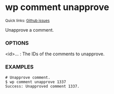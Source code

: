 # wp comment unapprove

<small>Quick links: <a href="https://github.com/issues?q=is%3Aopen+label%3Acommand%3Acomment-unapprove+sort%3Aupdated-desc+org%3Awp-cli">Github issues</a></small>

Unapprove a comment.

### OPTIONS

&lt;id&gt;...
: The IDs of the comments to unapprove.

### EXAMPLES

    # Unapprove comment.
    $ wp comment unapprove 1337
    Success: Unapproved comment 1337.



